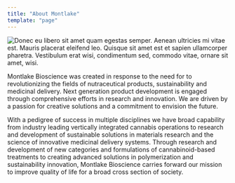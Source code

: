 ```yaml
---
title: "About Montlake"
template: "page"
---
```


![Donec eu libero sit amet quam egestas semper. Aenean ultricies mi vitae est. Mauris placerat eleifend leo. Quisque sit amet est et sapien ullamcorper pharetra. Vestibulum erat wisi, condimentum sed, commodo vitae, ornare sit amet, wisi.](/media/image-2.jpg)

Montlake Bioscience was created in response to the need for to revolutionizing the fields of nutraceutical products, sustainability and medicinal delivery. Next generation product development is engaged through comprehensive efforts in research and innovation. We are driven by a passion for creative solutions and a commitment to envision the future. 

With a pedigree of success in multiple disciplines we have broad capability from industry leading vertically integrated cannabis operations to research and development of sustainable solutions in materials research and the science of innovative medicinal delivery systems. Through research and development of new categories and formulations of cannabinoid-based treatments to creating advanced solutions in polymerization and sustainability innovation, Montlake Bioscience carries forward our mission to improve quality of life for a broad cross section of society.